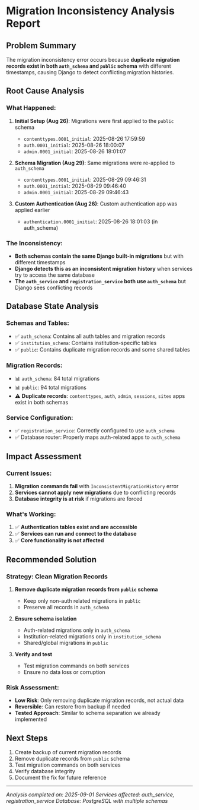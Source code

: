 # Migration Inconsistency Analysis Report

## Problem Summary

The migration inconsistency error occurs because **duplicate migration records exist in both `auth_schema` and `public` schema** with different timestamps, causing Django to detect conflicting migration histories.

## Root Cause Analysis

### What Happened:

1. **Initial Setup (Aug 26)**: Migrations were first applied to the `public` schema
   - `contenttypes.0001_initial`: 2025-08-26 17:59:59
   - `auth.0001_initial`: 2025-08-26 18:00:07
   - `admin.0001_initial`: 2025-08-26 18:01:07

2. **Schema Migration (Aug 29)**: Same migrations were re-applied to `auth_schema`
   - `contenttypes.0001_initial`: 2025-08-29 09:46:31
   - `auth.0001_initial`: 2025-08-29 09:46:40
   - `admin.0001_initial`: 2025-08-29 09:46:43

3. **Custom Authentication (Aug 26)**: Custom authentication app was applied earlier
   - `authentication.0001_initial`: 2025-08-26 18:01:03 (in auth_schema)

### The Inconsistency:

- **Both schemas contain the same Django built-in migrations** but with different timestamps
- **Django detects this as an inconsistent migration history** when services try to access the same database
- **The `auth_service` and `registration_service` both use `auth_schema`** but Django sees conflicting records

## Database State Analysis

### Schemas and Tables:
- ✅ `auth_schema`: Contains all auth tables and migration records
- ✅ `institution_schema`: Contains institution-specific tables
- ✅ `public`: Contains duplicate migration records and some shared tables

### Migration Records:
- 📊 `auth_schema`: 84 total migrations
- 📊 `public`: 94 total migrations
- ⚠️ **Duplicate records**: `contenttypes`, `auth`, `admin`, `sessions`, `sites` apps exist in both schemas

### Service Configuration:
- ✅ `registration_service`: Correctly configured to use `auth_schema`
- ✅ Database router: Properly maps auth-related apps to `auth_schema`

## Impact Assessment

### Current Issues:
1. **Migration commands fail** with `InconsistentMigrationHistory` error
2. **Services cannot apply new migrations** due to conflicting records
3. **Database integrity is at risk** if migrations are forced

### What's Working:
1. ✅ **Authentication tables exist and are accessible**
2. ✅ **Services can run and connect to the database**
3. ✅ **Core functionality is not affected**

## Recommended Solution

### Strategy: Clean Migration Records

1. **Remove duplicate migration records from `public` schema**
   - Keep only non-auth related migrations in `public`
   - Preserve all records in `auth_schema`

2. **Ensure schema isolation**
   - Auth-related migrations only in `auth_schema`
   - Institution-related migrations only in `institution_schema`
   - Shared/global migrations in `public`

3. **Verify and test**
   - Test migration commands on both services
   - Ensure no data loss or corruption

### Risk Assessment:
- **Low Risk**: Only removing duplicate migration records, not actual data
- **Reversible**: Can restore from backup if needed
- **Tested Approach**: Similar to schema separation we already implemented

## Next Steps

1. Create backup of current migration records
2. Remove duplicate records from `public` schema
3. Test migration commands on both services
4. Verify database integrity
5. Document the fix for future reference

---

*Analysis completed on: 2025-09-01*
*Services affected: auth_service, registration_service*
*Database: PostgreSQL with multiple schemas*